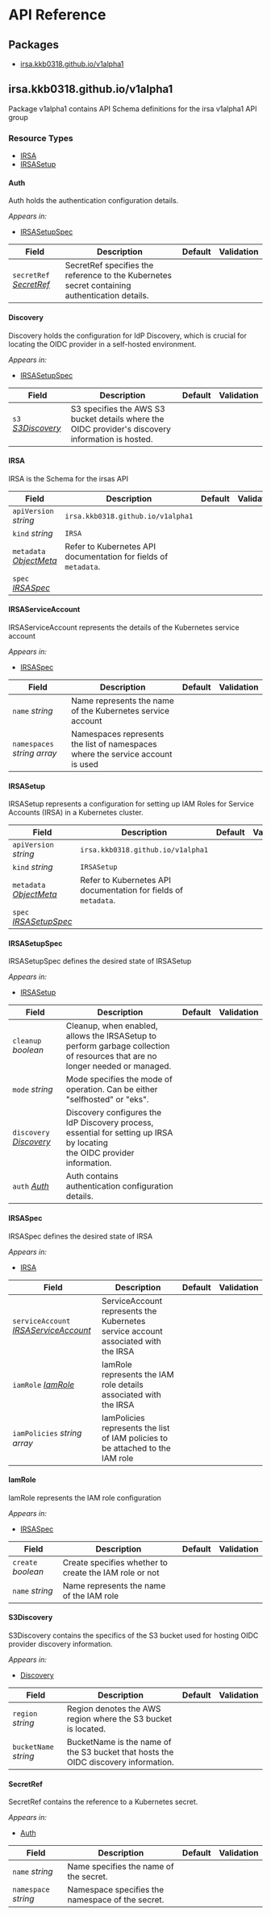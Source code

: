 # API Reference

## Packages
- [irsa.kkb0318.github.io/v1alpha1](#irsakkb0318githubiov1alpha1)


## irsa.kkb0318.github.io/v1alpha1

Package v1alpha1 contains API Schema definitions for the irsa v1alpha1 API group

### Resource Types
- [IRSA](#irsa)
- [IRSASetup](#irsasetup)



#### Auth



Auth holds the authentication configuration details.



_Appears in:_
- [IRSASetupSpec](#irsasetupspec)

| Field | Description | Default | Validation |
| --- | --- | --- | --- |
| `secretRef` _[SecretRef](#secretref)_ | SecretRef specifies the reference to the Kubernetes secret containing authentication details. |  |  |


#### Discovery



Discovery holds the configuration for IdP Discovery, which is crucial for locating
the OIDC provider in a self-hosted environment.



_Appears in:_
- [IRSASetupSpec](#irsasetupspec)

| Field | Description | Default | Validation |
| --- | --- | --- | --- |
| `s3` _[S3Discovery](#s3discovery)_ | S3 specifies the AWS S3 bucket details where the OIDC provider's discovery information is hosted. |  |  |


#### IRSA



IRSA is the Schema for the irsas API





| Field | Description | Default | Validation |
| --- | --- | --- | --- |
| `apiVersion` _string_ | `irsa.kkb0318.github.io/v1alpha1` | | |
| `kind` _string_ | `IRSA` | | |
| `metadata` _[ObjectMeta](https://kubernetes.io/docs/reference/generated/kubernetes-api/v1.29/#objectmeta-v1-meta)_ | Refer to Kubernetes API documentation for fields of `metadata`. |  |  |
| `spec` _[IRSASpec](#irsaspec)_ |  |  |  |


#### IRSAServiceAccount



IRSAServiceAccount represents the details of the Kubernetes service account



_Appears in:_
- [IRSASpec](#irsaspec)

| Field | Description | Default | Validation |
| --- | --- | --- | --- |
| `name` _string_ | Name represents the name of the Kubernetes service account |  |  |
| `namespaces` _string array_ | Namespaces represents the list of namespaces where the service account is used |  |  |


#### IRSASetup



IRSASetup represents a configuration for setting up IAM Roles for Service Accounts (IRSA) in a Kubernetes cluster.





| Field | Description | Default | Validation |
| --- | --- | --- | --- |
| `apiVersion` _string_ | `irsa.kkb0318.github.io/v1alpha1` | | |
| `kind` _string_ | `IRSASetup` | | |
| `metadata` _[ObjectMeta](https://kubernetes.io/docs/reference/generated/kubernetes-api/v1.29/#objectmeta-v1-meta)_ | Refer to Kubernetes API documentation for fields of `metadata`. |  |  |
| `spec` _[IRSASetupSpec](#irsasetupspec)_ |  |  |  |


#### IRSASetupSpec



IRSASetupSpec defines the desired state of IRSASetup



_Appears in:_
- [IRSASetup](#irsasetup)

| Field | Description | Default | Validation |
| --- | --- | --- | --- |
| `cleanup` _boolean_ | Cleanup, when enabled, allows the IRSASetup to perform garbage collection<br />of resources that are no longer needed or managed. |  |  |
| `mode` _string_ | Mode specifies the mode of operation. Can be either "selfhosted" or "eks". |  |  |
| `discovery` _[Discovery](#discovery)_ | Discovery configures the IdP Discovery process, essential for setting up IRSA by locating<br />the OIDC provider information. |  |  |
| `auth` _[Auth](#auth)_ | Auth contains authentication configuration details. |  |  |




#### IRSASpec



IRSASpec defines the desired state of IRSA



_Appears in:_
- [IRSA](#irsa)

| Field | Description | Default | Validation |
| --- | --- | --- | --- |
| `serviceAccount` _[IRSAServiceAccount](#irsaserviceaccount)_ | ServiceAccount represents the Kubernetes service account associated with the IRSA |  |  |
| `iamRole` _[IamRole](#iamrole)_ | IamRole represents the IAM role details associated with the IRSA |  |  |
| `iamPolicies` _string array_ | IamPolicies represents the list of IAM policies to be attached to the IAM role |  |  |




#### IamRole



IamRole represents the IAM role configuration



_Appears in:_
- [IRSASpec](#irsaspec)

| Field | Description | Default | Validation |
| --- | --- | --- | --- |
| `create` _boolean_ | Create specifies whether to create the IAM role or not |  |  |
| `name` _string_ | Name represents the name of the IAM role |  |  |


#### S3Discovery



S3Discovery contains the specifics of the S3 bucket used for hosting OIDC provider discovery information.



_Appears in:_
- [Discovery](#discovery)

| Field | Description | Default | Validation |
| --- | --- | --- | --- |
| `region` _string_ | Region denotes the AWS region where the S3 bucket is located. |  |  |
| `bucketName` _string_ | BucketName is the name of the S3 bucket that hosts the OIDC discovery information. |  |  |


#### SecretRef



SecretRef contains the reference to a Kubernetes secret.



_Appears in:_
- [Auth](#auth)

| Field | Description | Default | Validation |
| --- | --- | --- | --- |
| `name` _string_ | Name specifies the name of the secret. |  |  |
| `namespace` _string_ | Namespace specifies the namespace of the secret. |  |  |




